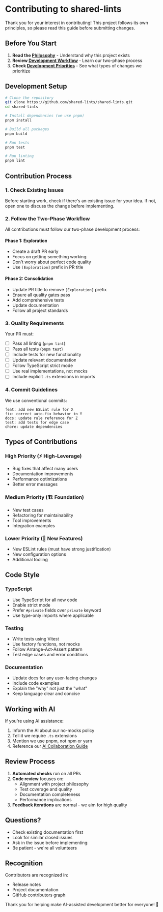 # Contributing to shared-lints

Thank you for your interest in contributing! This project follows its own principles, so please read this guide before submitting changes.

## Before You Start

1. **Read the [Philosophy](./docs/PHILOSOPHY.md)** - Understand why this project exists
2. **Review [Development Workflow](./docs/DEVELOPMENT_WORKFLOW.md)** - Learn our two-phase process
3. **Check [Development Priorities](./docs/principles/DEVELOPMENT_PRIORITIES.md)** - See what types of changes we prioritize

## Development Setup

```bash
# Clone the repository
git clone https://github.com/shared-lints/shared-lints.git
cd shared-lints

# Install dependencies (we use pnpm)
pnpm install

# Build all packages
pnpm build

# Run tests
pnpm test

# Run linting
pnpm lint
```

## Contribution Process

### 1. Check Existing Issues

Before starting work, check if there's an existing issue for your idea. If not, open one to discuss the change before implementing.

### 2. Follow the Two-Phase Workflow

All contributions must follow our two-phase development process:

#### Phase 1: Exploration

- Create a draft PR early
- Focus on getting something working
- Don't worry about perfect code quality
- Use `[Exploration]` prefix in PR title

#### Phase 2: Consolidation

- Update PR title to remove `[Exploration]` prefix
- Ensure all quality gates pass
- Add comprehensive tests
- Update documentation
- Follow all project standards

### 3. Quality Requirements

Your PR must:

- [ ] Pass all linting (`pnpm lint`)
- [ ] Pass all tests (`pnpm test`)
- [ ] Include tests for new functionality
- [ ] Update relevant documentation
- [ ] Follow TypeScript strict mode
- [ ] Use real implementations, not mocks
- [ ] Include explicit `.ts` extensions in imports

### 4. Commit Guidelines

We use conventional commits:

```
feat: add new ESLint rule for X
fix: correct auto-fix behavior in Y
docs: update rule reference for Z
test: add tests for edge case
chore: update dependencies
```

## Types of Contributions

### High Priority (⚡ High-Leverage)

- Bug fixes that affect many users
- Documentation improvements
- Performance optimizations
- Better error messages

### Medium Priority (🏗️ Foundation)

- New test cases
- Refactoring for maintainability
- Tool improvements
- Integration examples

### Lower Priority (🚀 New Features)

- New ESLint rules (must have strong justification)
- New configuration options
- Additional tooling

## Code Style

### TypeScript

- Use TypeScript for all new code
- Enable strict mode
- Prefer `#private` fields over `private` keyword
- Use type-only imports where applicable

### Testing

- Write tests using Vitest
- Use factory functions, not mocks
- Follow Arrange-Act-Assert pattern
- Test edge cases and error conditions

### Documentation

- Update docs for any user-facing changes
- Include code examples
- Explain the "why" not just the "what"
- Keep language clear and concise

## Working with AI

If you're using AI assistance:

1. Inform the AI about our no-mocks policy
2. Tell it we require `.ts` extensions
3. Mention we use pnpm, not npm or yarn
4. Reference our [AI Collaboration Guide](./docs/AI_COLLABORATION.md)

## Review Process

1. **Automated checks** run on all PRs
2. **Code review** focuses on:
   - Alignment with project philosophy
   - Test coverage and quality
   - Documentation completeness
   - Performance implications
3. **Feedback iterations** are normal - we aim for high quality

## Questions?

- Check existing documentation first
- Look for similar closed issues
- Ask in the issue before implementing
- Be patient - we're all volunteers

## Recognition

Contributors are recognized in:

- Release notes
- Project documentation
- GitHub contributors graph

Thank you for helping make AI-assisted development better for everyone! 🚀
